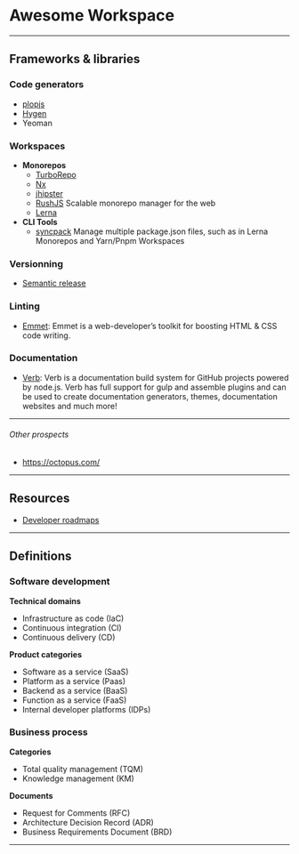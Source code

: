 # Awesome Workspace



---------------------------------------------------------------------------------------------------
## Frameworks & libraries

### Code generators
* [plopjs](https://github.com/plopjs/plop)
* [Hygen](/)
* Yeoman

### Workspaces

* __Monorepos__
  * [TurboRepo](https://turborepo.org/)
  * [Nx](https://nx.dev/)
  * [jhipster](https://www.jhipster.tech/installation/)
  * [RushJS](https://rushjs.io/) Scalable monorepo manager for the web
  * [Lerna](/)
* __CLI Tools__
  * [syncpack](https://github.com/JamieMason/syncpack) Manage multiple package.json files, such as in Lerna Monorepos and Yarn/Pnpm Workspaces

### Versionning 
* [Semantic release](https://github.com/semantic-release/semantic-release/blob/master/docs/usage/installation.md#installation)
  
### Linting
* [Emmet](https://github.com/emmetio/emmet#readme): Emmet is a web-developer’s toolkit for boosting HTML & CSS code writing.


### Documentation
* [Verb](https://github.com/verbose/verb/tree/dev): Verb is a documentation build system for GitHub projects powered by node.js. Verb has full support for gulp and assemble plugins and can be used to create documentation generators, themes, documentation websites and much more!



-----------------------------------------------------
###### Other prospects  
* https://octopus.com/


---------------------------------------------------------------------------------------------------
## Resources  
* [Developer roadmaps](https://roadmap.sh/)

---------------------------------------------------------------------------------------------------
## Definitions

### Software development

__Technical domains__  
* Infrastructure as code (IaC)
* Continuous integration (CI)
* Continuous delivery (CD)

__Product categories__  
* Software as a service (SaaS)
* Platform as a service (Paas)
* Backend as a service (BaaS)
* Function as a service (FaaS)
* Internal developer platforms (IDPs)


### Business process
__Categories__
* Total quality management (TQM)
* Knowledge management (KM)

__Documents__  
* Request for Comments (RFC)
* Architecture Decision Record (ADR)
* Business Requirements Document (BRD)


---------------------------------------------------------------------------------------------------

[portainer]: https://www.portainer.io/
[backstage_io]: https://backstage.io/
